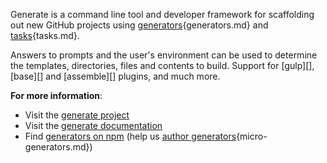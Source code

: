 Generate is a command line tool and developer framework for scaffolding out new GitHub projects using [generators][docs]{generators.md} and [tasks][docs]{tasks.md}. 

Answers to prompts and the user's environment can be used to determine the templates, directories, files and contents to build. Support for [gulp][], [base][] and [assemble][] plugins, and much more.

**For more information**:

* Visit the [generate project][repo]
* Visit the [generate documentation][docs]
* Find [generators on npm](https://www.npmjs.com/browse/keyword/generate-generator) (help us [author generators][docs]{micro-generators.md})

[repo]: https://github.com/generate/generate/
[docs]: https://github.com/generate/generate/blob/master/docs/

